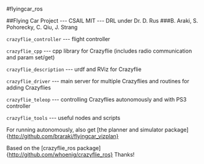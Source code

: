 #flyingcar_ros

##Flying Car Project --- CSAIL MIT --- DRL under Dr. D. Rus
###B. Araki, S. Pohorecky, C. Qiu, J. Strang

`crazyflie_controller` --- flight controller

`crazyflie_cpp` --- cpp library for Crazyflie (includes radio communication and param set/get)

`crazyflie_description` --- urdf and RViz for Crazyflie

`crazyflie_driver` --- main server for multiple Crazyflies and routines for adding Crazyflies

`crazyflie_teleop` --- controlling Crazyflies autonomously and with PS3 controller

`crazyflie_tools` --- useful nodes and scripts

For running autonomously, also get [the planner and simulator package]{http://github.com/braraki/flyingcar_vizplan}

Based on the [crazyflie_ros package]{http://github.com/whoenig/crazyflie_ros} Thanks!
